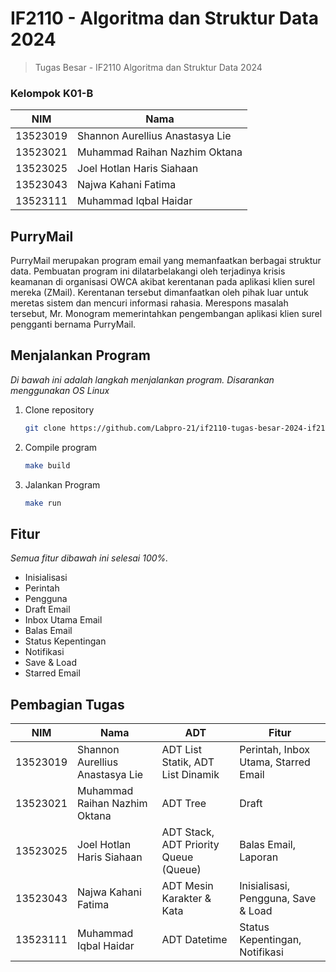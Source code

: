 # IF2110 - Algoritma dan Struktur Data 2024
> Tugas Besar - IF2110 Algoritma dan Struktur Data 2024

### Kelompok K01-B
| NIM      | Nama                            |
| -------- | ------------------------------- |
| 13523019 | Shannon Aurellius Anastasya Lie |
| 13523021 | Muhammad Raihan Nazhim Oktana   |
| 13523025 | Joel Hotlan Haris Siahaan       |
| 13523043 | Najwa Kahani Fatima             |
| 13523111 | Muhammad Iqbal Haidar           |

## PurryMail

PurryMail merupakan program email yang memanfaatkan berbagai struktur data. Pembuatan program ini dilatarbelakangi oleh terjadinya krisis keamanan di organisasi OWCA akibat kerentanan pada aplikasi klien surel mereka (ZMail). Kerentanan tersebut dimanfaatkan oleh pihak luar untuk meretas sistem dan mencuri informasi rahasia. Merespons masalah tersebut, Mr. Monogram memerintahkan pengembangan aplikasi klien surel pengganti bernama PurryMail.

## Menjalankan Program

_Di bawah ini adalah langkah menjalankan program. Disarankan menggunakan OS Linux_

1. Clone repository
   ```sh
   git clone https://github.com/Labpro-21/if2110-tugas-besar-2024-if2110-01-b
   ```
2. Compile program
   ```sh
   make build
   ```
3. Jalankan Program
   ```sh
   make run
   ```

## Fitur

_Semua fitur dibawah ini selesai 100%._

- Inisialisasi
- Perintah
- Pengguna
- Draft Email
- Inbox Utama Email
- Balas Email
- Status Kepentingan
- Notifikasi
- Save & Load
- Starred Email

## Pembagian Tugas
| NIM      | Nama                            | ADT                                   | Fitur                                |
| -------- | ------------------------------- | ------------------------------------- | ------------------------------------ |
| 13523019 | Shannon Aurellius Anastasya Lie | ADT List Statik, ADT List Dinamik     | Perintah, Inbox Utama, Starred Email |
| 13523021 | Muhammad Raihan Nazhim Oktana   | ADT Tree                              | Draft                                |
| 13523025 | Joel Hotlan Haris Siahaan       | ADT Stack, ADT Priority Queue (Queue) | Balas Email, Laporan                 |
| 13523043 | Najwa Kahani Fatima             | ADT Mesin Karakter & Kata             | Inisialisasi, Pengguna, Save & Load  |
| 13523111 | Muhammad Iqbal Haidar           | ADT Datetime                          | Status Kepentingan, Notifikasi       |
